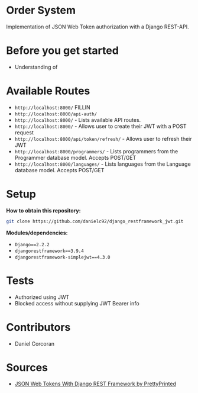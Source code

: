 # Order System
Implementation of JSON Web Token authorization with a Django REST-API.

# Before you get started
- Understanding of 

# Available Routes
- `http://localhost:8000/` FILLIN
- `http://localhost:8000/api-auth/`
- `http://localhost:8000/` - Lists available API routes.
- `http://localhost:8000/` - Allows user to create their JWT with a POST request
- `http://localhost:8000/api/token/refresh/` - Allows user to refresh their JWT 
- `http://localhost:8000/programmers/` - Lists programmers from the Programmer database model. Accepts POST/GET
- `http://localhost:8000/languages/` - Lists languages from the Language database model. Accepts POST/GET

# Setup
**How to obtain this repository:**
```sh
git clone https://github.com/danielc92/django_restframework_jwt.git
```

**Modules/dependencies:**
- `Django==2.2.2`
- `djangorestframework==3.9.4`
- `djangorestframework-simplejwt==4.3.0`

# Tests
- Authorized using JWT
- Blocked access without supplying JWT Bearer info

# Contributors
- Daniel Corcoran

# Sources
- [JSON Web Tokens With Django REST Framework by PrettyPrinted](https://www.youtube.com/watch?v=Fhcn2qx-4VQ)
